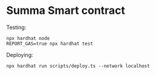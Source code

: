 # Summa Smart contract

Testing:

```shell
npx hardhat node
REPORT_GAS=true npx hardhat test
```

Deploying:

```shell
npx hardhat run scripts/deploy.ts --network localhost
```
